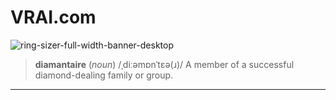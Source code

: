 # VRAI.com

![ring-sizer-full-width-banner-desktop](https://user-images.githubusercontent.com/48492680/206694479-dc7f2d7f-462b-4554-9c72-b02db45eee01.jpg)

> **diamantaire** (_noun_) /ˌdiːəmɒnˈtɛə(ɹ)/
> A member of a successful diamond-dealing family or group.

---
